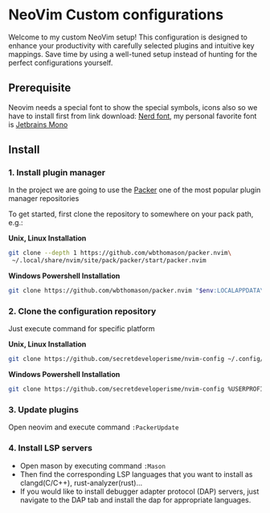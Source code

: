 # NeoVim Custom configurations
Welcome to my custom NeoVim setup! This configuration is designed to enhance your productivity with carefully selected plugins and intuitive key mappings. Save time by using a well-tuned setup instead of hunting for the perfect configurations yourself.

## Prerequisite
Neovim needs a special font to show the special symbols, icons also so we have to install first from link download: [Nerd font](https://www.nerdfonts.com/font-downloads), my personal favorite font is [Jetbrains Mono](https://www.programmingfonts.org/#jetbrainsmono)

## Install 
### 1. Install plugin manager
In the project we are going to use the [Packer](https://github.com/wbthomason/packer.nvim) one of the most popular plugin manager repositories

To get started, first clone the repository to somewhere on your pack  path, e.g.:

**Unix, Linux Installation**
```bash
git clone --depth 1 https://github.com/wbthomason/packer.nvim\
 ~/.local/share/nvim/site/pack/packer/start/packer.nvim
```

**Windows Powershell Installation**
```bash
git clone https://github.com/wbthomason/packer.nvim "$env:LOCALAPPDATA\nvim-data\site\pack\packer\start\packer.nvim"
```
### 2. Clone the configuration repository
Just execute command for specific platform

**Unix, Linux Installation**
```bash
git clone https://github.com/secretdeveloperisme/nvim-config ~/.config/nvim
```

**Windows Powershell Installation**
```bash
git clone https://github.com/secretdeveloperisme/nvim-config %USERPROFILE%\AppData\Local\nvim
```

### 3. Update plugins
Open neovim and execute command `:PackerUpdate`

### 4. Install LSP servers

- Open mason by executing command `:Mason`
- Then find the corresponding LSP languages that you want to install as clangd(C/C++), rust-analyzer(rust)...
- If you would like to install debugger adapter protocol (DAP) servers, just navigate to the DAP tab and install the dap for appropriate languages.
